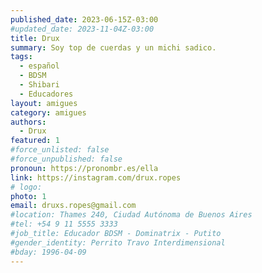 ```yaml
---
published_date: 2023-06-15Z-03:00
#updated_date: 2023-11-04Z-03:00
title: Drux
summary: Soy top de cuerdas y un michi sadico.
tags:
  - español
  - BDSM
  - Shibari
  - Educadores
layout: amigues
category: amigues
authors:
  - Drux
featured: 1
#force_unlisted: false
#force_unpublished: false
pronoun: https://pronombr.es/ella
link: https://instagram.com/drux.ropes
# logo:
photo: 1
email: druxs.ropes@gmail.com
#location: Thames 240, Ciudad Autónoma de Buenos Aires
#tel: +54 9 11 5555 3333
#job_title: Educador BDSM - Dominatrix - Putito
#gender_identity: Perrito Travo Interdimensional
#bday: 1996-04-09
---
```

<!-- TODO agregar fotos -->

